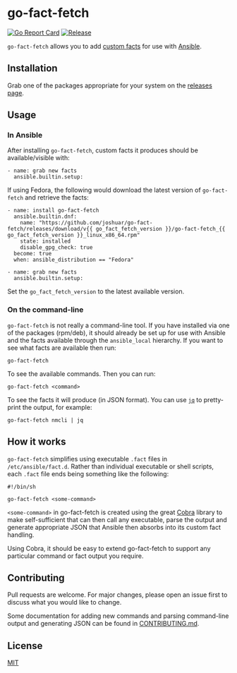 # go-fact-fetch

[![Go Report Card](https://goreportcard.com/badge/github.com/joshuar/go-fact-fetch?style=flat-square)](https://goreportcard.com/report/github.com/joshuar/go-fact-fetch)
[![Release](https://img.shields.io/github/release/joshuar/go-fact-fetch.svg?style=flat-square)](https://github.com/joshuar/go-fact-fetch/releases/latest)

`go-fact-fetch` allows you to add [custom facts](https://docs.ansible.com/ansible/latest/user_guide/playbooks_vars_facts.html)
for use with [Ansible](https://www.ansible.com/).

## Installation

Grab one of the packages appropriate for your system on the [releases
page](https://github.com/joshuar/go-fact-fetch/releases).

## Usage

### In Ansible

After installing `go-fact-fetch`, custom facts it produces should be available/visible with:

```ansible
- name: grab new facts
  ansible.builtin.setup:
```

If using Fedora, the following would download the latest version of `go-fact-fetch` and retrieve the facts:

```ansible
- name: install go-fact-fetch
  ansible.builtin.dnf:
    name: "https://github.com/joshuar/go-fact-fetch/releases/download/v{{ go_fact_fetch_version }}/go-fact-fetch_{{ go_fact_fetch_version }}_linux_x86_64.rpm"
    state: installed
    disable_gpg_check: true
  become: true
  when: ansible_distribution == "Fedora"

- name: grab new facts
  ansible.builtin.setup:
```

Set the `go_fact_fetch_version` to the latest available version.

### On the command-line

`go-fact-fetch` is not really a command-line tool. If you have installed via one
of the packages (rpm/deb), it should already be set up for use with Ansible and
the facts available through the `ansible_local` hierarchy. If you want to see
what facts are available then run:

```shell
go-fact-fetch
```

To see the available commands.  Then you can run:

```shell
go-fact-fetch <command>
```

To see the facts it will produce (in JSON format).  You can use
[`jq`](https://stedolan.github.io/jq/) to pretty-print the output, for example:

```shell
go-fact-fetch nmcli | jq
```

## How it works

`go-fact-fetch` simplifies using executable `.fact` files in `/etc/ansible/fact.d`.
Rather than individual executable or shell scripts, each `.fact` file ends being
something like the following:

```shell
#!/bin/sh

go-fact-fetch <some-command>
```

`<some-command>` in go-fact-fetch is created using the great
[Cobra](https://github.com/spf13/cobra) library to make self-sufficient that can
then call any executable, parse the output and generate appropriate JSON that
Ansible then absorbs into its custom fact handling.

Using Cobra, it should be easy to extend go-fact-fetch to support any particular
command or fact output you require.

## Contributing
Pull requests are welcome. For major changes, please open an issue first to
discuss what you would like to change. 

Some documentation for adding new commands and parsing command-line output and
generating JSON can be found in [CONTRIBUTING.md](docs/CONTRIBUTING.md).

## License
[MIT](https://choosealicense.com/licenses/mit/)